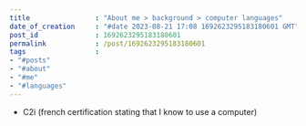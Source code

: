```yaml
---
title                : "About me > background > computer languages"
date_of_creation     : "#date 2023-08-21 17:08 1692623295183180601 GMT"
post_id              : 1692623295183180601
permalink            : /post/1692623295183180601
tags                 : 
- "#posts"
- "#about"
- "#me"
- "#languages"
---
```


- C2i (french certification stating that I know to use a computer)